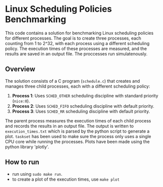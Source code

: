 # Linux Scheduling Policies Benchmarking

This code contains a solution for benchmarking Linux scheduling policies for different processes. The goal is to create three processes, each counting from 1 to 2^32, with each process using a different scheduling policy. The execution times of these processes are measured, and the results are saved in an output file. The proccesses run simulatenously.

## Overview

The solution consists of a C program (`schedule.c`) that creates and manages three child processes, each with a different scheduling policy:

1. **Process 1**: Uses `SCHED_OTHER` scheduling discipline with standard priority (`nice:0`).
2. **Process 2**: Uses `SCHED_FIFO` scheduling discipline with default priority.
3. **Process 3**: Uses `SCHED_RR` scheduling discipline with default priority.

The parent process measures the execution times of each child process and records the results in an output file.
The output is written to `execution_times.txt` which is parsed by the python script to generate a plot.
`taskset` has been used to make sure the process only uses a single CPU core while running the processes.
Plots have been made using the python library 'plotly'. 

## How to run
- run using `sudo make run`. 
- to create a plot of the execution times, use `make plot`
